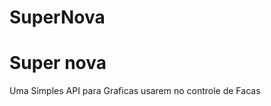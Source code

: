 # SuperNova

<h1> Super nova </h1>

<p> Uma Simples API para Graficas usarem no controle de Facas </p>
